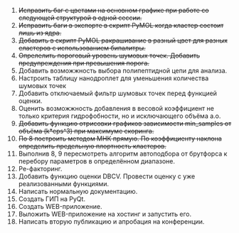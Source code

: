 1. ~~Исправить баг с цветами на основном графике при работе со следующей структурой в одной сессии.~~
2. ~~Исправить баги в экспорте в скрипт PyMOL когда кластер состоит лишь из ядра.~~
3. ~~Добавить в скрипт PyMOL ракрашивание в разный цвет для разных еластеров с использованием бипалитры.~~
4. ~~Опрелелить пороговый уровень шумовых точек. Добавить предупреждения при превышения порога.~~
5. Добавить возможжность выбора полипептидной цепи для анализа.
6. Настроить таблицу нанодроплет для уменьшения количества шумовых точек
7. Добавить отключаемый фильтр шумовых точек перед функцией оценки.
8. Оценить возможжность добавления в весовой коэффициент не только критерия гидрофобности, но и исключающего объёма а.о.
9. ~~Добавить функцию отрисовки графиков зависимости min_samples от объёма (k*eps^3) при максимуме скоринга.~~
10. ~~По 8 построить методом МНК прямую. По коэффициенту наклона определить предельную плортность кластеров.~~
11. Выполнив 8, 9 пересмотреть алгоритм автоподбора от брутфорса к перебору параметров в определённом диапазоне.
12. Ре-факторинг.
13. Добавить функцию оценки DBCV. Провести оценку с уже реализованными функциями.
14. Написать нормальную документацию.
15. Создать ГИП на PyQt.
16. Создать WEB-приложение.
17. Выложить WEB-приложение на хостинг и запустить его.
18. Написать вторую публикацию и апробация на конференции.
